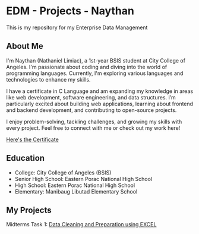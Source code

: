 # EDM - Projects - Naythan
This is my repository for my Enterprise Data Management
## About Me
I'm Naythan (Nathaniel Limiac), a 1st-year BSIS student at City College of Angeles. I'm passionate about coding and diving into the world of programming languages. Currently, I'm exploring various languages and technologies to enhance my skills.

I have a certificate in C Language and am expanding my knowledge in areas like web development, software engineering, and data structures. I’m particularly excited about building web applications, learning about frontend and backend development, and contributing to open-source projects.

I enjoy problem-solving, tackling challenges, and growing my skills with every project. Feel free to connect with me or check out my work here!

[Here's the Certificate](Certificate/Partner-_CLA_-_Programming_Essentials_in_C_certificate_nlimiac24-0228-cca-edu-ph_937351ad-c137-4407-9169-5046bf2376d6.pdf)
## Education
- College: City College of Angeles (BSIS)
- Senior High School: Eastern Porac National High School
- High School: Eastern Porac National High School
- Elementary: Manibaug Libutad Elementary School
## My Projects
Midterms Task 1: [Data Cleaning and Preparation using EXCEL](Midterm%20Task%201/README.md)
